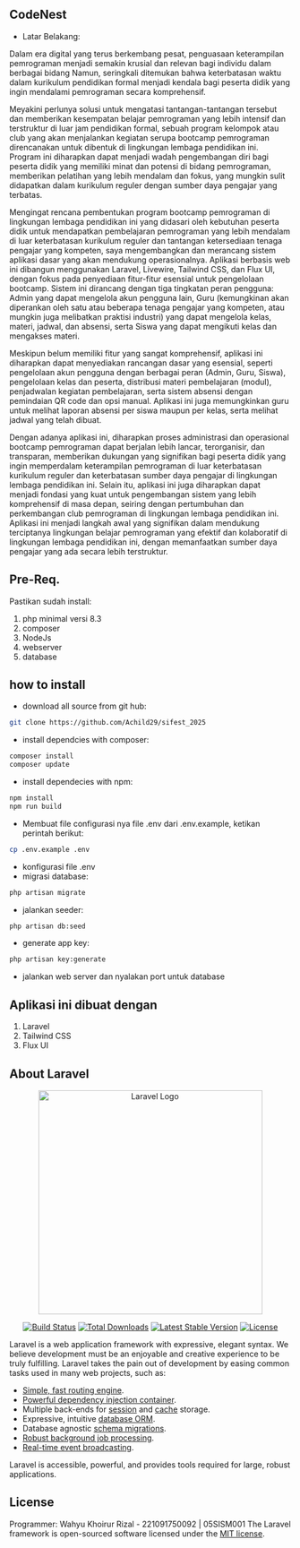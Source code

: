 ## CodeNest
- Latar Belakang:

Dalam era digital yang terus berkembang pesat, penguasaan keterampilan pemrograman menjadi semakin krusial dan relevan bagi individu dalam berbagai bidang Namun, seringkali ditemukan bahwa keterbatasan waktu dalam kurikulum pendidikan formal menjadi kendala bagi peserta didik yang ingin mendalami pemrograman secara komprehensif.

Meyakini perlunya solusi untuk mengatasi tantangan-tantangan tersebut dan memberikan kesempatan belajar pemrograman yang lebih intensif dan terstruktur di luar jam pendidikan formal, sebuah program kelompok atau club yang akan menjalankan kegiatan serupa bootcamp pemrograman direncanakan untuk dibentuk di lingkungan lembaga pendidikan ini. Program ini diharapkan dapat menjadi wadah pengembangan diri bagi peserta didik yang memiliki minat dan potensi di bidang pemrograman, memberikan pelatihan yang lebih mendalam dan fokus, yang mungkin sulit didapatkan dalam kurikulum reguler dengan
sumber daya pengajar yang terbatas.

Mengingat rencana pembentukan program bootcamp pemrograman di lingkungan lembaga pendidikan ini yang didasari oleh kebutuhan peserta didik untuk mendapatkan
pembelajaran pemrograman yang lebih mendalam di luar keterbatasan kurikulum reguler dan tantangan ketersediaan tenaga pengajar yang kompeten, saya mengembangkan dan merancang sistem aplikasi dasar yang akan mendukung operasionalnya. Aplikasi berbasis web ini dibangun menggunakan Laravel, Livewire, Tailwind CSS, dan Flux UI, dengan fokus pada penyediaan fitur-fitur esensial untuk pengelolaan bootcamp. Sistem ini dirancang dengan tiga
tingkatan peran pengguna: Admin yang dapat mengelola akun pengguna lain, Guru (kemungkinan akan diperankan oleh satu atau beberapa tenaga pengajar yang kompeten, atau mungkin juga melibatkan praktisi industri) yang dapat mengelola kelas, materi, jadwal, dan
absensi, serta Siswa yang dapat mengikuti kelas dan mengakses materi.

Meskipun belum memiliki fitur yang sangat komprehensif, aplikasi ini diharapkan dapat menyediakan rancangan dasar yang esensial, seperti pengelolaan akun pengguna dengan berbagai peran (Admin, Guru, Siswa), pengelolaan kelas dan peserta, distribusi materi pembelajaran (modul), penjadwalan kegiatan pembelajaran, serta sistem absensi dengan pemindaian QR code dan opsi manual. Aplikasi ini juga memungkinkan guru untuk melihat laporan absensi per siswa maupun per kelas, serta melihat jadwal yang telah dibuat.

Dengan adanya aplikasi ini, diharapkan proses administrasi dan operasional bootcamp pemrograman dapat berjalan lebih lancar, terorganisir, dan transparan, memberikan dukungan yang signifikan bagi peserta didik yang ingin memperdalam keterampilan pemrograman di luar keterbatasan kurikulum reguler dan keterbatasan sumber daya pengajar di lingkungan lembaga pendidikan ini. Selain itu, aplikasi ini juga diharapkan dapat menjadi fondasi yang kuat untuk
pengembangan sistem yang lebih komprehensif di masa depan, seiring dengan pertumbuhan dan perkembangan club pemrograman di lingkungan lembaga pendidikan ini. Aplikasi ini menjadi langkah awal yang signifikan dalam mendukung terciptanya lingkungan belajar pemrograman yang efektif dan kolaboratif di lingkungan lembaga pendidikan ini, dengan memanfaatkan sumber daya pengajar yang ada secara lebih terstruktur.

## Pre-Req.
Pastikan sudah install:
1. php minimal versi 8.3
2. composer
3. NodeJs
4. webserver
5. database

## how to install
- download all source from git hub:
```bash
git clone https://github.com/Achild29/sifest_2025
```

- install dependcies with composer:
```bash
composer install
composer update
```

- install dependecies with npm:
```bash
npm install
npm run build
```

- Membuat file configurasi nya file .env dari .env.example, ketikan perintah berikut:
```bash
cp .env.example .env
```


- konfigurasi file .env
- migrasi database:
```bash
php artisan migrate
```
- jalankan seeder:
```bash
php artisan db:seed
```

- generate app key:
```bash
php artisan key:generate
```

- jalankan web server dan nyalakan port untuk database

## Aplikasi ini dibuat dengan
1. Laravel
2. Tailwind CSS
3. Flux UI

## About Laravel
<p align="center"><a href="https://laravel.com" target="_blank"><img src="https://raw.githubusercontent.com/laravel/art/master/logo-lockup/5%20SVG/2%20CMYK/1%20Full%20Color/laravel-logolockup-cmyk-red.svg" width="400" alt="Laravel Logo"></a></p>

<p align="center">
<a href="https://github.com/laravel/framework/actions"><img src="https://github.com/laravel/framework/workflows/tests/badge.svg" alt="Build Status"></a>
<a href="https://packagist.org/packages/laravel/framework"><img src="https://img.shields.io/packagist/dt/laravel/framework" alt="Total Downloads"></a>
<a href="https://packagist.org/packages/laravel/framework"><img src="https://img.shields.io/packagist/v/laravel/framework" alt="Latest Stable Version"></a>
<a href="https://packagist.org/packages/laravel/framework"><img src="https://img.shields.io/packagist/l/laravel/framework" alt="License"></a>
</p>


Laravel is a web application framework with expressive, elegant syntax. We believe development must be an enjoyable and creative experience to be truly fulfilling. Laravel takes the pain out of development by easing common tasks used in many web projects, such as:

- [Simple, fast routing engine](https://laravel.com/docs/routing).
- [Powerful dependency injection container](https://laravel.com/docs/container).
- Multiple back-ends for [session](https://laravel.com/docs/session) and [cache](https://laravel.com/docs/cache) storage.
- Expressive, intuitive [database ORM](https://laravel.com/docs/eloquent).
- Database agnostic [schema migrations](https://laravel.com/docs/migrations).
- [Robust background job processing](https://laravel.com/docs/queues).
- [Real-time event broadcasting](https://laravel.com/docs/broadcasting).

Laravel is accessible, powerful, and provides tools required for large, robust applications.

## License
Programmer: Wahyu Khoirur Rizal - 221091750092 | 05SISM001
The Laravel framework is open-sourced software licensed under the [MIT license](https://opensource.org/licenses/MIT).
